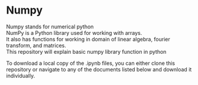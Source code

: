# Numpy
Numpy stands for numerical python <br>
NumPy is a Python library used for working with arrays. <br>
It also has functions for working in domain of linear algebra, fourier transform, and matrices. <br>
This repository will explain basic numpy library function in python<br>

To download a local copy of the .ipynb files, you can either clone this repository or navigate to any of the documents listed below and download it individually.
